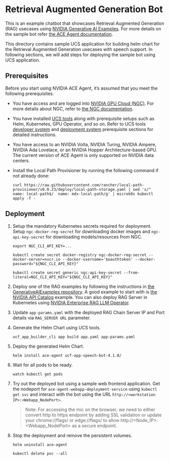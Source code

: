 # Retrieval Augmented Generation Bot
This is an example chatbot that showcases Retrieval Augmented Generation (RAG) usecases using [NVIDIA Generative AI Examples](https://github.com/NVIDIA/GenerativeAIExamples/tree/main/RetrievalAugmentedGeneration).  For more details on the sample bot refer [the ACE Agent documentation](https://docs.nvidia.com/ace/latest/modules/ace_agent/sample-bots/rag-bot.html).


This directory contains sample UCS application for building helm chart for the Retrieval Augmented Generation usecases with speech support. In following sections, we will add steps for deploying the sample bot using UCS application.

## Prerequisites
Before you start using NVIDIA ACE Agent, it’s assumed that you meet the following prerequisites. 
- You have access and are logged into [NVIDIA GPU Cloud (NGC)](https://ngc.nvidia.com/). For more details about NGC, refer to [the NGC documentation](https://docs.nvidia.com/ngc/index.html).
- You have installed [UCS tools](https://docs.nvidia.com/ace/latest/modules/docs/docs/text/UCS_Introduction.html) along with prerequisite setups such as Helm, Kubernetes, GPU Operator, and so on. Refer to UCS tools [developer system](https://docs.nvidia.com/ace/latest/modules/docs/docs/text/UCS_Requirements.html) and [deployment system](https://docs.nvidia.com/ace/latest/modules/docs/docs/text/UCS_Prerequisites.html) prerequisite sections for detailed instructions. 
- You have access to an NVIDIA Volta, NVIDIA Turing, NVIDIA Ampere, NVIDIA Ada Lovelace, or an NVIDIA Hopper Architecture-based GPU. The current version of ACE Agent is only supported on NVIDIA data centers.
- Install the Local Path Provisioner by running the following command if not already done:

    ```
    curl https://raw.githubusercontent.com/rancher/local-path-provisioner/v0.0.23/deploy/local-path-storage.yaml | sed 's/^  name: local-path$/  name: mdx-local-path/g' | microk8s kubectl apply -f -
    ```

## Deployment

1. Setup the mandatory Kubernetes secrets required for deployment. Setup `ngc-docker-reg-secret` for downloading docker images and `ngc-api-key-secret` for downloading models/resources from NGC. 

    ```
    export NGC_CLI_API_KEY=...

    kubectl create secret docker-registry ngc-docker-reg-secret --docker-server=nvcr.io --docker-username='$oauthtoken' --docker-password="${NGC_CLI_API_KEY}"

    kubectl create secret generic ngc-api-key-secret --from-literal=NGC_CLI_API_KEY="${NGC_CLI_API_KEY}"
    ```

2. Deploy one of the RAG examples by following the instructions in [the GenerativeAIExamples repository](https://github.com/NVIDIA/GenerativeAIExamples/tree/main/RetrievalAugmentedGeneration/examples). A good example to start with is [the NVIDIA API Catalog](https://nvidia.github.io/GenerativeAIExamples/latest/api-catalog.html) example. You can also deploy RAG Server in Kubernetes using [NVIDIA Enterprise RAG LLM Operator](https://docs.nvidia.com/ai-enterprise/rag-llm-operator/24.3.0/index.html).

3. Update `app-params.yaml` with the deployed RAG Chain Server IP and Port details via `RAG_SERVER URL` parameter.  
4. Generate the Helm Chart using UCS tools.
    ```
    ucf_app_builder_cli app build app.yaml app-params.yaml
    ```

5. Deploy the generated Helm Chart.
    ```
    helm install ace-agent ucf-app-speech-bot-4.1.0/
    ```

6. Wait for all pods to be ready.
    ```
    watch kubectl get pods
    ```

7. Try out the deployed bot using a sample web frontend application. Get the nodeport for `ace-agent-webapp-deployment-service` using `kubectl get svc` and interact with the bot using the URL `http://<workstation IP>:<Webapp_NodePort>`. 
     > Note: For accessing the mic on the browser, we need to either convert http to https endpoint by adding SSL validation or update your chrome://flags/ or edge://flags/ to allow  http://<Node_IP>:<Webapp_NodePort> as a secure endpoint. 

8. Stop the deployment and remove the persistent volumes.
    ```
    helm uninstall ace-agent

    kubectl delete pvc --all
    ```